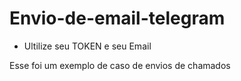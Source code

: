 # Envio-de-email-telegram

- Ultilize seu TOKEN e seu Email

Esse foi um exemplo de caso de envios de chamados
